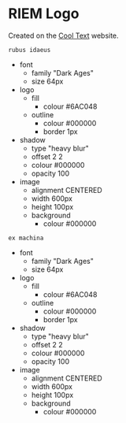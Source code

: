 RIEM Logo
=========

Created on the [Cool Text](cooltext.com) website.

```
rubus idaeus
```

 - font
    - family "Dark Ages"
	- size 64px
 - logo
    - fill
       - colour #6AC048
	- outline
	   - colour #000000
	   - border 1px
 - shadow
    - type "heavy blur"
	- offset 2 2
	- colour #000000
	- opacity 100
 - image
    - alignment CENTERED
    - width 600px
	- height 100px
	- background
	   - colour #000000

```
ex machina
```

 - font
    - family "Dark Ages"
	- size 64px
 - logo
    - fill
       - colour #6AC048
	- outline
	   - colour #000000
	   - border 1px
 - shadow
    - type "heavy blur"
	- offset 2 2
	- colour #000000
	- opacity 100
 - image
    - alignment CENTERED
    - width 600px
	- height 100px
	- background
	   - colour #000000